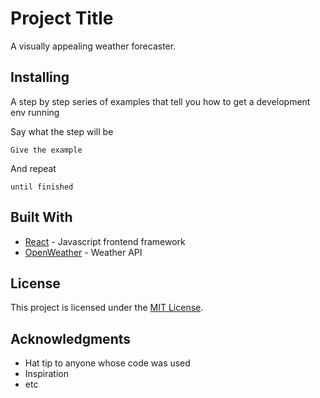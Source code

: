 # Project Title

A visually appealing weather forecaster.

## Installing

A step by step series of examples that tell you how to get a development env running

Say what the step will be

```
Give the example
```

And repeat

```
until finished
```

## Built With

- [React](http://reactjs.org/) - Javascript frontend framework
- [OpenWeather](https://openweathermap.org/) - Weather API

## License

This project is licensed under the [MIT License](LICENSE).

## Acknowledgments

- Hat tip to anyone whose code was used
- Inspiration
- etc
